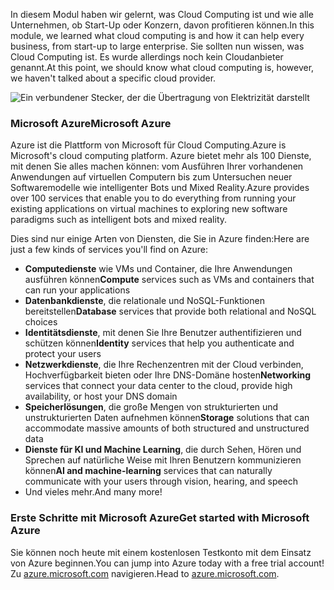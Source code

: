 <span data-ttu-id="9bd28-101">In diesem Modul haben wir gelernt, was Cloud Computing ist und wie alle Unternehmen, ob Start-Up oder Konzern, davon profitieren können.</span><span class="sxs-lookup"><span data-stu-id="9bd28-101">In this module, we learned what cloud computing is and how it can help every business, from start-up to large enterprise.</span></span> <span data-ttu-id="9bd28-102">Sie sollten nun wissen, was Cloud Computing ist. Es wurde allerdings noch kein Cloudanbieter genannt.</span><span class="sxs-lookup"><span data-stu-id="9bd28-102">At this point, we should know what cloud computing is, however, we haven't talked about a specific cloud provider.</span></span>

![Ein verbundener Stecker, der die Übertragung von Elektrizität darstellt](../media/7-heading.png)

### <a name="microsoft-azure"></a><span data-ttu-id="9bd28-104">Microsoft Azure</span><span class="sxs-lookup"><span data-stu-id="9bd28-104">Microsoft Azure</span></span>

<span data-ttu-id="9bd28-105">Azure ist die Plattform von Microsoft für Cloud Computing.</span><span class="sxs-lookup"><span data-stu-id="9bd28-105">Azure is Microsoft's cloud computing platform.</span></span> <span data-ttu-id="9bd28-106">Azure bietet mehr als 100 Dienste, mit denen Sie alles machen können: vom Ausführen Ihrer vorhandenen Anwendungen auf virtuellen Computern bis zum Untersuchen neuer Softwaremodelle wie intelligenter Bots und Mixed Reality.</span><span class="sxs-lookup"><span data-stu-id="9bd28-106">Azure provides over 100 services that enable you to do everything from running your existing applications on virtual machines to exploring new software paradigms such as intelligent bots and mixed reality.</span></span>

<span data-ttu-id="9bd28-107">Dies sind nur einige Arten von Diensten, die Sie in Azure finden:</span><span class="sxs-lookup"><span data-stu-id="9bd28-107">Here are just a few kinds of services you'll find on Azure:</span></span>

- <span data-ttu-id="9bd28-108">**Computedienste** wie VMs und Container, die Ihre Anwendungen ausführen können</span><span class="sxs-lookup"><span data-stu-id="9bd28-108">**Compute** services such as VMs and containers that can run your applications</span></span>
- <span data-ttu-id="9bd28-109">**Datenbankdienste**, die relationale und NoSQL-Funktionen bereitstellen</span><span class="sxs-lookup"><span data-stu-id="9bd28-109">**Database** services that provide both relational and NoSQL choices</span></span>
- <span data-ttu-id="9bd28-110">**Identitätsdienste**, mit denen Sie Ihre Benutzer authentifizieren und schützen können</span><span class="sxs-lookup"><span data-stu-id="9bd28-110">**Identity** services that help you authenticate and protect your users</span></span>
- <span data-ttu-id="9bd28-111">**Netzwerkdienste**, die Ihre Rechenzentren mit der Cloud verbinden, Hochverfügbarkeit bieten oder Ihre DNS-Domäne hosten</span><span class="sxs-lookup"><span data-stu-id="9bd28-111">**Networking** services that connect your data center to the cloud, provide high availability, or host your DNS domain</span></span>
- <span data-ttu-id="9bd28-112">**Speicherlösungen**, die große Mengen von strukturierten und unstrukturierten Daten aufnehmen können</span><span class="sxs-lookup"><span data-stu-id="9bd28-112">**Storage** solutions that can accommodate massive amounts of both structured and unstructured data</span></span>
- <span data-ttu-id="9bd28-113">**Dienste für KI und Machine Learning**, die durch Sehen, Hören und Sprechen auf natürliche Weise mit Ihren Benutzern kommunizieren können</span><span class="sxs-lookup"><span data-stu-id="9bd28-113">**AI and machine-learning** services that can naturally communicate with your users through vision, hearing, and speech</span></span>
- <span data-ttu-id="9bd28-114">Und vieles mehr.</span><span class="sxs-lookup"><span data-stu-id="9bd28-114">And many more!</span></span>

### <a name="get-started-with-microsoft-azure"></a><span data-ttu-id="9bd28-115">Erste Schritte mit Microsoft Azure</span><span class="sxs-lookup"><span data-stu-id="9bd28-115">Get started with Microsoft Azure</span></span>

<span data-ttu-id="9bd28-116">Sie können noch heute mit einem kostenlosen Testkonto mit dem Einsatz von Azure beginnen.</span><span class="sxs-lookup"><span data-stu-id="9bd28-116">You can jump into Azure today with a free trial account!</span></span> <span data-ttu-id="9bd28-117">Zu [azure.microsoft.com](https://azure.microsoft.com) navigieren.</span><span class="sxs-lookup"><span data-stu-id="9bd28-117">Head to [azure.microsoft.com](https://azure.microsoft.com).</span></span>
